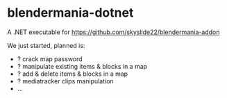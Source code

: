 # blendermania-dotnet

A .NET executable for https://github.com/skyslide22/blendermania-addon

We just started, planned is:
- ? crack map password
- ? manipulate existing items & blocks in a map
- ? add & delete items & blocks in a map
- ? mediatracker clips manipulation
- ...
